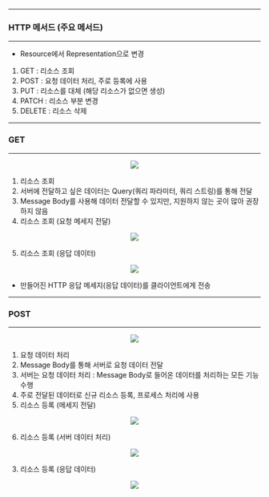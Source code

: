 -----
### HTTP 메서드 (주요 메서드)
-----
* Resource에서 Representation으로 변경
1. GET : 리소스 조회
2. POST : 요청 데이터 처리, 주로 등록에 사용
3. PUT : 리소스를 대체 (해당 리소스가 없으면 생성)
4. PATCH : 리소스 부분 변경
5. DELETE : 리소스 삭제

-----
### GET
-----
<div align="center">
<img src="https://github.com/sooyounghan/HTTP/assets/34672301/164f2957-d496-41fc-a336-c2d1cf654918">
</div>

1. 리소스 조회
2. 서버에 전달하고 싶은 데이터는 Query(쿼리 파라미터, 쿼리 스트링)를 통해 전달
3. Message Body를 사용해 데이터 전달할 수 있지만, 지원하지 않는 곳이 많아 권장하지 않음
4. 리소스 조회 (요청 메세지 전달)
<div align="center">
<img src="https://github.com/user-attachments/assets/cd4573f0-6d6f-49c3-b09c-b20bbe419458">
</div>

5. 리소스 조회 (응답 데이터)
<div align="center">
<img src="https://github.com/user-attachments/assets/1bdb5418-f03f-437f-9389-2ff266c32ca3">
</div>  

  - 만들어진 HTTP 응답 메세지(응답 데이터)를 클라이언트에게 전송

-----
### POST
-----
<div align="center">
<img src="https://github.com/user-attachments/assets/89b17626-db19-4cfc-883a-02ae6c8c56d9">
</div>

1. 요청 데이터 처리
2. Message Body를 통해 서버로 요청 데이터 전달
3. 서버는 요청 데이터 처리 : Message Body로 들어온 데이터를 처리하는 모든 기능 수행
4. 주로 전달된 데이터로 신규 리소스 등록, 프로세스 처리에 사용
5. 리소스 등록 (메세지 전달)
<div align="center">
<img src="https://github.com/user-attachments/assets/c9bda7b1-a83a-4bf5-aea5-23b18c2b1f0a">
</div>

6. 리소스 등록 (서버 데이터 처리)
<div align="center">
<img src="https://github.com/user-attachments/assets/2e190927-525a-4e69-ad35-1591d46b988a">
</div>

3. 리소스 등록 (응답 데이터)
<div align="center">
<img src="https://github.com/user-attachments/assets/873a0827-721b-4ac6-8dab-12f209aa1e76">
</div>

